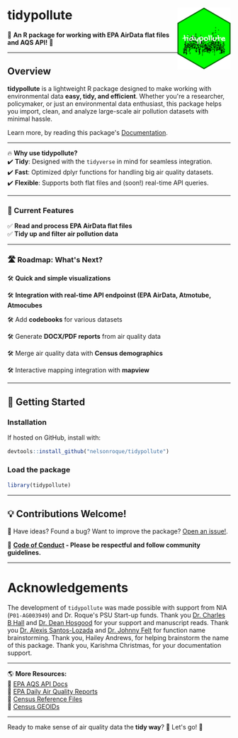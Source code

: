 # **tidypollute** <img src="man/figures/logo.png" align="right" width="120"/>

🚀 **An R package for working with EPA AirData flat files and AQS API!** 🚀

---

## **Overview**

**tidypollute** is a lightweight R package designed to make working with environmental data **easy, tidy, and efficient**. Whether you're a researcher, policymaker, or just an environmental data enthusiast, this package helps you import, clean, and analyze large-scale air pollution datasets with minimal hassle.

Learn more, by reading this package's [Documentation](https://nelsonroque.github.io/tidypollute/index.html).

---

🔥 **Why use tidypollute?**  
✔️ **Tidy**: Designed with the `tidyverse` in mind for seamless integration.  
✔️ **Fast**: Optimized dplyr functions for handling big air quality datasets.  
✔️ **Flexible**: Supports both flat files and (soon!) real-time API queries.

---

### **📌 Current Features**
  ✅ **Read and process EPA AirData flat files**  
  ✅ **Tidy up and filter air pollution data**  
  
---

### **🛣️ Roadmap: What's Next?**
  🛠 **Quick and simple visualizations**  
  
  🛠️ **Integration with real-time API endpoinst (EPA AirData, Atmotube, Atmocubes**
  
  🛠 Add **codebooks** for various datasets
  
  🛠 Generate **DOCX/PDF reports** from air quality data  
  
  🛠 Merge air quality data with **Census demographics**
  
  🛠 Interactive mapping integration with **mapview**

---

## **🚀 Getting Started**

### **Installation**

If hosted on GitHub, install with:

```r
devtools::install_github("nelsonroque/tidypollute")
```

### **Load the package**

```r
library(tidypollute)
```

---

## **💡 Contributions Welcome!**

📌 Have ideas? Found a bug? Want to improve the package?  [Open an issue!](https://github.com/nelsonroque/tidypollute/issues).

📜 **[Code of Conduct](https://docs.github.com/en/site-policy/github-terms/github-community-code-of-conduct) - Please be respectful and follow community guidelines.**

---

# Acknowledgements
The development of `tidypollute` was made possible with support from NIA (`P01-AG003949`) and Dr. Roque's PSU Start-up funds. 
Thank you [Dr. Charles B Hall](https://einsteinmed.edu/faculty/6913/charles-hall) and [Dr. Dean Hosgood](https://einsteinmed.edu/faculty/13282/h-hosgood) for your support and manuscript reads.
Thank you [Dr. Alexis Santos-Lozada](https://hhd.psu.edu/contact/alexis-santos-santos-lozada) and [Dr. Johnny Felt](https://healthyaging.psu.edu/people/jzf434) for function name brainstorming.
Thank you, Hailey Andrews, for helping brainstorm the name of this package.
Thank you, Karishma Christmas, for your documentation support.

---

🌎 **More Resources:**  
📌 [EPA AQS API Docs](https://aqs.epa.gov/aqsweb/documents/data_api.html)  
📌 [EPA Daily Air Quality Reports](https://www.epa.gov/outdoor-air-quality-data/air-data-daily-air-quality-tracker-pdf-report)  
📌 [Census Reference Files](https://www.census.gov/geographies/reference-files.html)  
📌 [Census GEOIDs](https://www.census.gov/programs-surveys/geography/guidance/geo-identifiers.html)

---

Ready to make sense of air quality data the **tidy way**? 🌱 Let's go! 🚀
